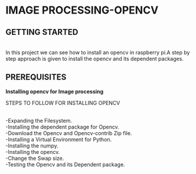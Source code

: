 # IMAGE PROCESSING-OPENCV



## GETTING STARTED
        
   <br>In this project we can see how to install an opencv in raspberry pi.A step by step approach is given to install the opencv and its dependent packages.</br>
   
   
## PREREQUISITES

   




**Installing opencv for Image processing**
 
 
 STEPS TO FOLLOW FOR INSTALLING OPENCV
 
<br> -Expanding the Filesystem.</br>
 -Installing the dependent package for Opencv.</br>
 -Download the Opencv and Opencv-contrib Zip file.</br>
 -Installing a Virtual Environment for Python.</br>
 -Installing the numpy.</br>
 -Installing the opencv.</br>
 -Change the Swap size.</br>
 -Testing the Opencv and its Dependent package.</br>
